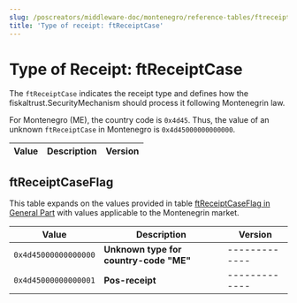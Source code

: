 ```yaml
---
slug: /poscreators/middleware-doc/montenegro/reference-tables/ftreceiptcase
title: 'Type of receipt: ftReceiptCase'
---
```


# Type of Receipt: ftReceiptCase

The `ftReceiptCase` indicates the receipt type and defines how the fiskaltrust.SecurityMechanism should process it following Montenegrin law.

For Montenegro (ME), the country code is `0x4d45`. Thus, the value of an unknown `ftReceiptCase` in Montenegro is `0x4d45000000000000`.

| **Value**            | **Description**                | **Version** |
|----------------------|--------------------------------|-------------|

## ftReceiptCaseFlag
This table expands on the values provided in table [ftReceiptCaseFlag in General Part](../../general/reference-tables/reference-tables.md#ftreceiptcaseflag) with values applicable to the Montenegrin market.

| **Value**            | **Description**                      | **Version** |
|----------------------|--------------------------------------|-------------|
|`0x4d45000000000000`  |**Unknown type for country-code "ME"**|-------------|
|`0x4d45000000000001`  |**Pos-receipt**                       |-------------|
